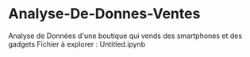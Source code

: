 # Analyse-De-Donnes-Ventes
 Analyse de Données d'une boutique qui vends des smartphones et des gadgets
Fichier à explorer : Untitled.ipynb
